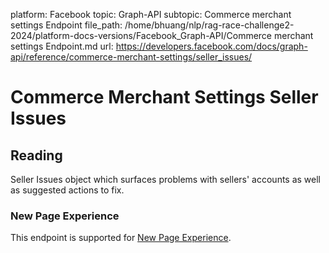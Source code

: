 platform: Facebook
topic: Graph-API
subtopic: Commerce merchant settings Endpoint
file_path: /home/bhuang/nlp/rag-race-challenge2-2024/platform-docs-versions/Facebook_Graph-API/Commerce merchant settings Endpoint.md
url: https://developers.facebook.com/docs/graph-api/reference/commerce-merchant-settings/seller_issues/

# Commerce Merchant Settings Seller Issues

## Reading

Seller Issues object which surfaces problems with sellers' accounts as well as suggested actions to fix.

### New Page Experience

This endpoint is supported for [New Page Experience](https://developers.facebook.com/docs/pages/new-pages-experience/).